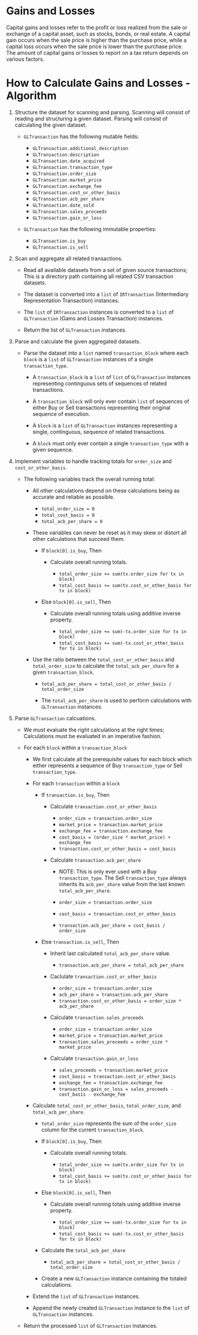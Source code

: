 # Gains and Losses

Capital gains and losses refer to the profit or loss realized from the sale or
exchange of a capital asset, such as stocks, bonds, or real estate. A capital
gain occurs when the sale price is higher than the purchase price, while a
capital loss occurs when the sale price is lower than the purchase price. The
amount of capital gains or losses to report on a tax return depends on various
factors.

# How to Calculate Gains and Losses - Algorithm

1. Structure the dataset for scanning and parsing. Scanning will consist of
   reading and structuring a given dataset. Parsing will consist of calculating
   the given dataset.

    - `GLTransaction` has the following mutable fields:

        - `GLTransaction.additional_description`
        - `GLTransaction.description`
        - `GLTransaction.date_acquired`
        - `GLTransaction.transaction_type`
        - `GLTransaction.order_size`
        - `GLTransaction.market_price`
        - `GLTransaction.exchange_fee`
        - `GLTransaction.cost_or_other_basis`
        - `GLTransaction.acb_per_share`
        - `GLTransaction.date_sold`
        - `GLTransaction.sales_proceeds`
        - `GLTransaction.gain_or_loss`

    - `GLTransaction` has the following immutable properties:

        - `GLTransaction.is_buy`
        - `GLTransaction.is_sell`

2. Scan and aggregate all related transactions.

    - Read all available datasets from a set of given source transactions; This
      is a directory path containing all related CSV transaction datasets.

    - The dataset is converted into a `list` of `IRTransaction` (Intermediary
      Representation Transaction) instances.

    - The `list` of `IRTransaction` instances is converted to a `list` of
      `GLTransaction` (Gains and Losses Transaction) instances.

    - Return the list of `GLTransaction` instances.

3. Parse and calculate the given aggregated datasets.

    - Parse the dataset into a `list` named `transaction_block` where each
      `block` is a `list` of `GLTransaction` instances of a single
      `transaction_type`.

        - A `transaction_block` is a `list` of `list` of `GLTransaction`
          instances representing continguous sets of sequences of related
          transactions.

        - A `transaction_block` will only ever contain `list` of sequences of
          either Buy or Sell transactions representing their original sequence
          of execution.

        - A `block` is a `list` of `GLTransaction` instances representing a
          single, continguous, sequence of related transactions.

        - A `block` must only ever contain a single `transaction_type` with a
          given sequence.

4. Implement variables to handle tracking totals for `order_size` and
   `cost_or_other_basis`.

    - The following variables track the overall running total:

        - All other calculations depend on these calculations being as accurate
          and reliable as possible.

            - `total_order_size = 0`
            - `total_cost_basis = 0`
            - `total_acb_per_share = 0`

        - These variables can never be reset as it may skew or distort all other
          calculations that succeed them.

            - If `block[0].is_buy`, Then

                - Calculate overall running totals.

                    - `total_order_size += sum(tx.order_size for tx in block)`
                    - `total_cost_basis += sum(tx.cost_or_other_basis for tx in block)`

            - Else `block[0].is_sell`, Then

                - Calculate overall running totals using additive inverse
                  property.

                    - `total_order_size += sum(-tx.order_size for tx in block)`
                    - `total_cost_basis += sum(-tx.cost_or_other_basis for tx in block)`

        - Use the ratio between the `total_cost_or_other_basis` and
          `total_order_size` to calculate the `total_acb_per_share` for a given
          `transaction_block`.

            - `total_acb_per_share = total_cost_or_other_basis / total_order_size`

            - The `total_acb_per_share` is used to perform calculations with
              `GLTransaction` instances.

5. Parse `GLTransaction` calcuations.

    - We must evaluate the right calculations at the right times; Calculations
      must be evaluated in an imperative fashion.

    - For each `block` within a `transaction_block`

        - We first calculate all the prerequisite values for each block which
          either represents a sequence of Buy `transaction_type` or Sell
          `transaction_type`.

        - For each `transaction` within a `block`

            - If `transaction.is_buy`, Then

                - Calculate `transaction.cost_or_other_basis`

                    - `order_size = transaction.order_size`
                    - `market_price = transaction.market_price`
                    - `exchange_fee = transaction.exchange_fee`
                    - `cost_basis = (order_size * market_price) + exchange_fee`
                    - `transaction.cost_or_other_basis = cost_basis`

                - Calculate `transaction.acb_per_share`

                    - NOTE: This is only ever used with a Buy
                      `transaction_type`. The Sell `transaction_type` always
                      inherits its `acb_per_share` value from the last known
                      `total_acb_per_share`.

                    - `order_size = transaction.order_size`
                    - `cost_basis = transaction.cost_or_other_basis`
                    - `transaction.acb_per_share = cost_basis / order_size`

            - Else `transaction.is_sell`, Then

                - Inherit last calculated `total_acb_per_share` value.

                    - `transaction.acb_per_share = total_acb_per_share`

                - Caclulate `transaction.cost_or_other_basis`

                    - `order_size = transaction.order_size`
                    - `acb_per_share = transaction.acb_per_share`
                    - `transaction.cost_or_other_basis = order_size * acb_per_share`

                - Calculate `transaction.sales_proceeds`

                    - `order_size = transaction.order_size`
                    - `market_price = transaction.market_price`
                    - `transaction.sales_proceeds = order_size * market_price`

                - Calculate `transaction.gain_or_loss`

                    - `sales_proceeds = transaction.market_price`
                    - `cost_basis = transaction.cost_or_other_basis`
                    - `exchange_fee = transaction.exchange_fee`
                    - `transaction.gain_or_loss = sales_proceeds - cost_basis - exchange_fee`

        - Calculate `total_cost_or_other_basis`, `total_order_size`, and
          `total_acb_per_share`.

            - `total_order_size` represents the sum of the `order_size` column
              for the current `transaction_block`.

            - If `block[0].is_buy`, Then

                - Calculate overall running totals.

                    - `total_order_size += sum(tx.order_size for tx in block)`
                    - `total_cost_basis += sum(tx.cost_or_other_basis for tx in block)`

            - Else `block[0].is_sell`, Then

                - Calculate overall running totals using additive inverse
                  property.

                    - `total_order_size += sum(-tx.order_size for tx in block)`
                    - `total_cost_basis += sum(-tx.cost_or_other_basis for tx in block)`

            - Calculate the `total_acb_per_share`

                - `total_acb_per_share = total_cost_or_other_basis / total_order_size`

            - Create a new `GLTransaction` instance containing the totaled
              calculations.

        - Extend the `list` of `GLTransaction` instances.

        - Append the newly created `GLTransaction` instance to the `list` of
          `GLTransaction` instances.

    - Return the processed `list` of `GLTransaction` instances.
